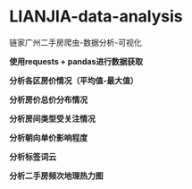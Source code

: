 # LIANJIA-data-analysis
链家广州二手房爬虫-数据分析-可视化

**使用requests + pandas进行数据获取**   
   
**分析各区房价情况（平均值-最大值）**   
   
**分析房价总价分布情况**   
   
**分析房间类型受关注情况**   
   
**分析朝向单价影响程度**  
   
**分析标签词云**   
   
**分析二手房频次地理热力图**  
